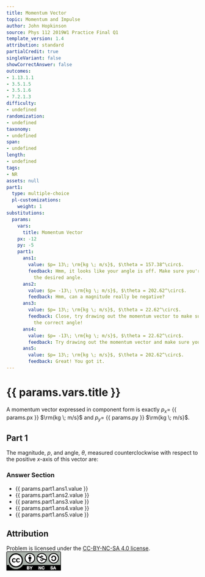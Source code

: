 ```yaml
---
title: Momentum Vector
topic: Momentum and Impulse
author: John Hopkinson
source: Phys 112 2019W1 Practice Final Q1
template_version: 1.4
attribution: standard
partialCredit: true
singleVariant: false
showCorrectAnswer: false
outcomes:
- 1.13.1.1
- 3.5.1.5
- 3.5.1.6
- 7.2.1.3
difficulty:
- undefined
randomization:
- undefined
taxonomy:
- undefined
span:
- undefined
length:
- undefined
tags:
- NR
assets: null
part1:
  type: multiple-choice
  pl-customizations:
    weight: 1
substitutions:
  params:
    vars:
      title: Momentum Vector
    px: -12
    py: -5
    part1:
      ans1:
        value: $p= 13\; \rm{kg \; m/s}$, $\theta = 157.38^\circ$.
        feedback: Hmm, it looks like your angle is off. Make sure you're calculating
          the desired angle.
      ans2:
        value: $p= -13\; \rm{kg \; m/s}$, $\theta = 202.62^\circ$.
        feedback: Hmm, can a magnitude really be negative?
      ans3:
        value: $p= 13\; \rm{kg \; m/s}$, $\theta = 22.62^\circ$.
        feedback: Close, try drawing out the momentum vector to make sure you have
          the correct angle!
      ans4:
        value: $p= -13\; \rm{kg \; m/s}$, $\theta = 22.62^\circ$.
        feedback: Try drawing out the momentum vector and make sure your answers match!
      ans5:
        value: $p= 13\; \rm{kg \; m/s}$, $\theta = 202.62^\circ$.
        feedback: Great! You got it.
---
```

# {{ params.vars.title }}
A momentum vector expressed in component form is exactly $p_x =$ {{ params.px }} $\rm{kg \; m/s}$ and $p_y =$ {{ params.py }} $\rm{kg \; m/s}$.

## Part 1

The magnitude, $p$, and angle, $\theta$, measured counterclockwise with respect to the positive $x$-axis of this vector are:

### Answer Section

- {{ params.part1.ans1.value }}
- {{ params.part1.ans2.value }}
- {{ params.part1.ans3.value }}
- {{ params.part1.ans4.value }}
- {{ params.part1.ans5.value }}

## Attribution

Problem is licensed under the [CC-BY-NC-SA 4.0 license](https://creativecommons.org/licenses/by-nc-sa/4.0/).<br> ![The Creative Commons 4.0 license requiring attribution-BY, non-commercial-NC, and share-alike-SA license.](https://raw.githubusercontent.com/firasm/bits/master/by-nc-sa.png)